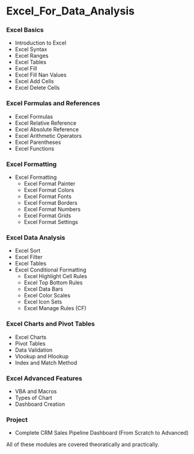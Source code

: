 # Excel_For_Data_Analysis

### Excel Basics

- Introduction to Excel
- Excel Syntax
- Excel Ranges
- Excel Tables
- Excel Fill
- Excel Fill Nan Values
- Excel Add Cells
- Excel Delete Cells

### Excel Formulas and References

- Excel Formulas
- Excel Relative Reference
- Excel Absolute Reference
- Excel Arithmetic Operators
- Excel Parentheses
- Excel Functions

### Excel Formatting

- Excel Formatting
    - Excel Format Painter
    - Excel Format Colors
    - Excel Format Fonts
    - Excel Format Borders
    - Excel Format Numbers
    - Excel Format Grids
    - Excel Format Settings

### Excel Data Analysis

- Excel Sort
- Excel Filter
- Excel Tables
- Excel Conditional Formatting
    - Excel Highlight Cell Rules
    - Excel Top Bottom Rules
    - Excel Data Bars
    - Excel Color Scales
    - Excel Icon Sets
    - Excel Manage Rules (CF)

### Excel Charts and Pivot Tables

- Excel Charts
- Pivot Tables
- Data Validation
- Vlookup and Hlookup
- Index and Match Method

### Excel Advanced Features

- VBA and Macros
- Types of Chart
- Dashboard Creation

### Project
- Complete CRM Sales Pipeline Dashboard (From Scratch to Advanced)

All of these modules are covered theoratically and practically.


